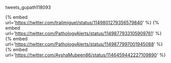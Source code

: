 tweets_gupath118093

{% embed url='https://twitter.com/tralimiguel/status/1149801279356579840' %}
{% embed url='https://twitter.com/PathologyAlerts/status/1149877933105909761' %}
{% embed url='https://twitter.com/PathologyAlerts/status/1149877997001945088' %}
{% embed url='https://twitter.com/AyshaMubeen86/status/1146459442227109890' %}

